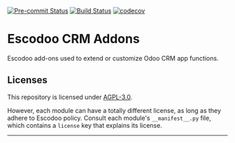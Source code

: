 
<!-- /!\ Non OCA Context : Set here the badge of your runbot / runboat instance. -->
[![Pre-commit Status](https://github.com/Escodoo/crm-addons/actions/workflows/pre-commit.yml/badge.svg?branch=15.0)](https://github.com/Escodoo/crm-addons/actions/workflows/pre-commit.yml?query=branch%3A15.0)
[![Build Status](https://github.com/Escodoo/crm-addons/actions/workflows/test.yml/badge.svg?branch=15.0)](https://github.com/Escodoo/crm-addons/actions/workflows/test.yml?query=branch%3A15.0)
[![codecov](https://codecov.io/gh/Escodoo/crm-addons/branch/15.0/graph/badge.svg)](https://codecov.io/gh/Escodoo/crm-addons)
<!-- /!\ Non OCA Context : Set here the badge of your translation instance. -->

<!-- /!\ do not modify above this line -->

# Escodoo CRM Addons

Escodoo add-ons used to extend or customize Odoo CRM app functions.

<!-- /!\ do not modify below this line -->

<!-- prettier-ignore-start -->



<!-- prettier-ignore-end -->

## Licenses

This repository is licensed under [AGPL-3.0](LICENSE).

However, each module can have a totally different license, as long as they adhere to Escodoo
policy. Consult each module's `__manifest__.py` file, which contains a `license` key
that explains its license.

----
<!-- /!\ Non OCA Context : Set here the full description of your organization. -->
